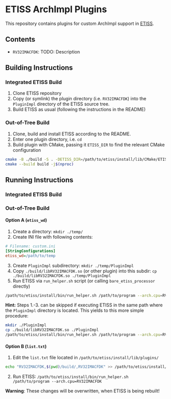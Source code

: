 # ETISS ArchImpl Plugins

This repository contains plugins for custom ArchImpl support in [ETISS](https://github.com/tum-ei-eda/etiss).

## Contents

- `RV32IMACFDK`: TODO: Description

## Building Instructions

### Integrated ETISS Build

1. Clone ETISS repository
2. Copy (or symlink) the plugin directory (i.e. `RV32IMACFDK`) into the `PluginImpl` directory of the ETISS source tree.
3. Build ETISS as usual (following the instructions in the README)

### Out-of-Tree Build

1. Clone, build and install ETISS according to the README.
2. Enter one plugin directory, i.e. `cd `
3. Build plugin with CMake, passing it `ETISS_DIR` to find the relevant CMake configuration

```sh
cmake -B ./build -S . -DETISS_DIR=/path/to/etiss/install/lib/CMake/ETISS
cmake --build build -j$(nproc)
```

## Running Instructions

### Integrated ETISS Build

### Out-of-Tree Build

#### Option A (`etiss_wd`)

1. Create a directory: `mkdir ./temp/`
2. Create INI file with following contents:
```ini
# Filename: custom.ini
[StringConfigurations]
etiss_wd=/path/to/temp
```
3. Create `PluginImpl` subdirectory: `mkdir ./temp/PluginImpl`
4. Copy `./build/libRV32IMACFDK.so` (or other plugin) into this subdir: `cp ./build/libRV32IMACFDK.so ./temp/PluginImpl`
5. Run ETISS via `run_helper.sh` script (or calling `bare_etiss_processor` directly)
```sh
/path/to/etiss/install/bin/run_helper.sh /path/to/program --arch.cpu=RV32IMACFDK -icustom.ini
```

**Hint:** Steps 1.-3. can be skipped if executing ETISS in the same path where the `PluginImpl` directory is located. This yields to this more simple procedure:

```sh
mkdir ./PluginImpl
cp ./build/libRV32IMACFDK.so ./PluginImpl
/path/to/etiss/install/bin/run_helper.sh /path/to/program --arch.cpu=RV32IMACFDK
```

#### Option B (`list.txt`)

1. Edit the `list.txt` file located in `/path/to/etiss/install/lib/plugins/`
```sh
echo "RV32IMACFDK,$(pwd)/build/,RV32IMACFDK" >> /path/to/etiss/install/lib/plugins/list.txt
```
2. Run ETISS: `/path/to/etiss/install/bin/run_helper.sh /path/to/program --arch.cpu=RV32IMACFDK`


**Warning**: These changes will be overwritten, when ETISS is being rebuilt!
